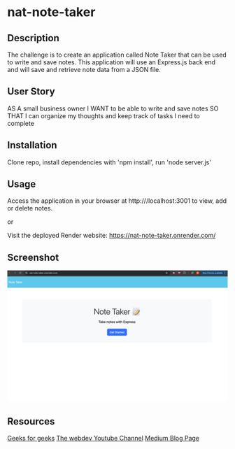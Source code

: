 # nat-note-taker

## Description 

The challenge is to create an application called Note Taker that can be used to write and save notes. This application will use an Express.js back end and will save and retrieve note data from a JSON file.

## User Story

AS A small business owner
I WANT to be able to write and save notes
SO THAT I can organize my thoughts and keep track of tasks I need to complete

## Installation 

Clone repo, install dependencies with 'npm install', run 'node server.js'

## Usage

Access the application in your browser at http:///localhost:3001 to view, add or delete notes. 

or

Visit the deployed Render website: https://nat-note-taker.onrender.com/

## Screenshot 
<img src="note-taker.png">

## Resources

<a href="https://www.geeksforgeeks.org/how-to-build-note-taking-application-using-node-js/">Geeks for geeks</a>
<a href="https://www.youtube.com/watch?v=pxPRWGm7EHw">The webdev Youtube Channel</a>
<a href="https://medium.com/@nnamani.ezinne/simple-note-taking-app-using-node-js-and-ejs-4899321a3342">Medium Blog Page</a> 